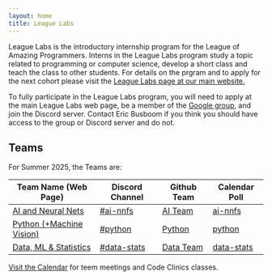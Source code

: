 ```yaml
---
layout: home
title: League Labs
---
```


League Labs is the introductory internship program for the League of Amazing
Programmers. Interns in the League Labs program study a topic related to
programming or computer science, develop a short class and teach the class to
other students. For details on the prgram and to apply for the next cohort please
visit the [League Labs page at our main website. ](https://www.jointheleague.org/coding-programs/league-labs/)

To fully participate in the League Labs program, you will need to apply at the main League Labs
web page, be a member of the [Google group](https://groups.google.com/a/jointheleague.org/g/labs), and
join the Discord server. Contact Eric Busboom if you think you should have access to the group or 
Discord server and do not. 

## Teams

For Summer 2025, the Teams are: 

| Team Name (Web Page) | Discord Channel | Github Team | Calendar Poll |
|-----------|-----------------|-------------|---------------|
| [AI and Neural Nets](teams/nnfs) | [#ai-nnfs](https://discord.com/channels/1370858718069260399/1374205960956149761) | [AI Team](https://github.com/orgs/League-Labs/teams/ai0625) | [ai-nnfs](https://schedule.jtlapp.net/ai-nnfs/) |
| [Python (+Machine Vision)](teams/python) | [#python](https://discord.com/channels/1370858718069260399/1376691813196365964) | [Python](https://github.com/orgs/League-Labs/teams/python0625)| [python](https://schedule.jtlapp.net/python/) |
| [Data, ML & Statistics](teams/datastats) | [#data-stats](https://discord.com/channels/1370858718069260399/1376691889159278662) |[Data Team](https://github.com/orgs/League-Labs/teams/data0625) | [data-stats](https://schedule.jtlapp.net/data-stats/) |

[Visit the Calendar](calendar.md) for teem meetings and Code Clinics classes.
